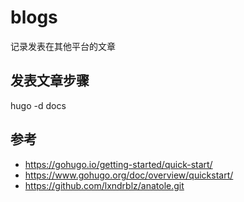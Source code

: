 # blogs
记录发表在其他平台的文章


## 发表文章步骤
hugo -d docs

## 参考
- https://gohugo.io/getting-started/quick-start/
- https://www.gohugo.org/doc/overview/quickstart/
- https://github.com/lxndrblz/anatole.git
